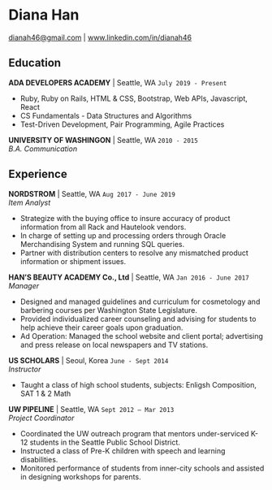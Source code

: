 
# Diana Han

dianah46@gmail.com
|
www.linkedin.com/in/dianah46

## Education
__ADA DEVELOPERS ACADEMY__ | Seattle, WA `July 2019 - Present`
* Ruby, Ruby on Rails, HTML & CSS, Bootstrap, Web APIs, Javascript, React
* CS Fundamentals - Data Structures and Algorithms
* Test-Driven Development, Pair Programming, Agile Practices


__UNIVERSITY OF WASHINGON__  | Seattle, WA  `2010 - 2015`
<br>_B.A. Communication_

## Experience

__NORDSTROM__  | Seattle, WA `Aug 2017 - June 2019` 
<br>_Item Analyst_
* Strategize with the buying office to insure accuracy of product information from all Rack and Hautelook vendors.
* In charge of setting up and processing orders through Oracle Merchandising System and running SQL queries.
* Partner with distribution centers to resolve any mismatched product information or shipment issues.


__HAN’S BEAUTY ACADEMY Co., Ltd__  | Seattle, WA `Jan 2016 - June 2017` 
<br>_Manager_
* Designed and managed guidelines and curriculum for cosmetology and barbering courses per Washington State Legislature.
* Provided individualized career counseling and advising for students to help achieve their career goals upon graduation.
* Ad Operation: Managed the school website and client portal; advertising and press release on local newspapers and TV stations.


__US SCHOLARS__ | Seoul, Korea `June - Sept 2014`
<br>_Instructor_
* Taught a class of high school students, subjects: Enligsh Composition, SAT 1 & 2 Math


__UW PIPELINE__  | Seattle, WA `Sept 2012 – Mar 2013` 
<br>_Project Coordinator_
* Coordinated the UW outreach program that mentors under-serviced K-12 students in the Seattle Public School District.
* Instructed a class of Pre-K children with speech and learning disabilities.
* Monitored performance of students from inner-city schools and assisted in designing workshops for parents.




